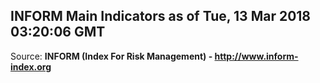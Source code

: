 ## INFORM Main Indicators as of Tue, 13 Mar 2018 03:20:06 GMT

Source: **INFORM (Index For Risk Management) - http://www.inform-index.org**
